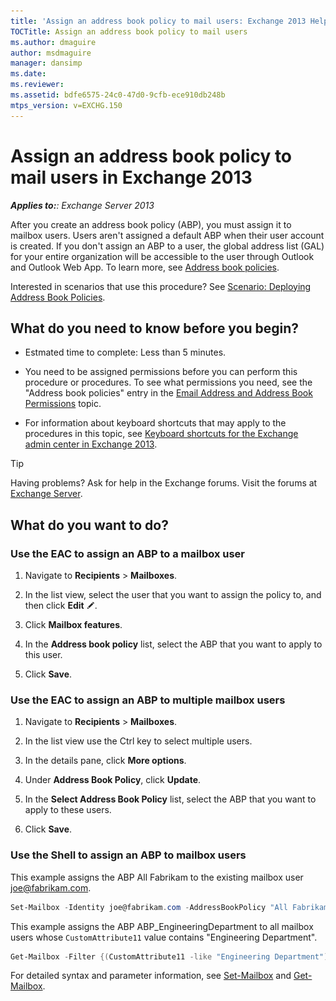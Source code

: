 ```yaml
---
title: 'Assign an address book policy to mail users: Exchange 2013 Help'
TOCTitle: Assign an address book policy to mail users
ms.author: dmaguire
author: msdmaguire
manager: dansimp
ms.date: 
ms.reviewer: 
ms.assetid: bdfe6575-24c0-47d0-9cfb-ece910db248b
mtps_version: v=EXCHG.150
---
```


# Assign an address book policy to mail users in Exchange 2013

_**Applies to:**: Exchange Server 2013_

After you create an address book policy (ABP), you must assign it to mailbox users. Users aren't assigned a default ABP when their user account is created. If you don't assign an ABP to a user, the global address list (GAL) for your entire organization will be accessible to the user through Outlook and Outlook Web App. To learn more, see [Address book policies](address-book-policies-exchange-2013-help.md).

Interested in scenarios that use this procedure? See [Scenario: Deploying Address Book Policies](http://technet.microsoft.com/library/6ac3c87d-161f-447b-afb2-149ae7e3f1dc.aspx).

## What do you need to know before you begin?

- Estmated time to complete: Less than 5 minutes.

- You need to be assigned permissions before you can perform this procedure or procedures. To see what permissions you need, see the "Address book policies" entry in the [Email Address and Address Book Permissions](http://technet.microsoft.com/library/1c1de09d-16ef-4424-9bfb-eb7edffbc8c2.aspx) topic.

- For information about keyboard shortcuts that may apply to the procedures in this topic, see [Keyboard shortcuts for the Exchange admin center in Exchange 2013](keyboard-shortcuts-in-the-exchange-admin-center-2013-help.md).

> [!TIP]
> Having problems? Ask for help in the Exchange forums. Visit the forums at [Exchange Server](https://go.microsoft.com/fwlink/p/?linkId=60612).

## What do you want to do?

### Use the EAC to assign an ABP to a mailbox user
<a name="UseEMC"> </a>

1. Navigate to **Recipients** \> **Mailboxes**.

2. In the list view, select the user that you want to assign the policy to, and then click **Edit** ![Edit icon](images/ITPro_EAC_EditIcon.gif).

3. Click **Mailbox features**.

4. In the **Address book policy** list, select the ABP that you want to apply to this user.

5. Click **Save**.

### Use the EAC to assign an ABP to multiple mailbox users
<a name="Bulk"> </a>

1. Navigate to **Recipients** \> **Mailboxes**.

2. In the list view use the Ctrl key to select multiple users.

3. In the details pane, click **More options**.

4. Under **Address Book Policy**, click **Update**.

5. In the **Select Address Book Policy** list, select the ABP that you want to apply to these users.

6. Click **Save**.

### Use the Shell to assign an ABP to mailbox users
<a name="UseShell"> </a>

This example assigns the ABP All Fabrikam to the existing mailbox user joe@fabrikam.com.

```powershell
Set-Mailbox -Identity joe@fabrikam.com -AddressBookPolicy "All Fabrikam"
```

This example assigns the ABP ABP_EngineeringDepartment to all mailbox users whose `CustomAttribute11` value contains "Engineering Department".

```powershell
Get-Mailbox -Filter {(CustomAttribute11 -like "Engineering Department")} | Set-Mailbox -AddressBookPolicy ABP_EngineeringDepartment
```

For detailed syntax and parameter information, see [Set-Mailbox](http://technet.microsoft.com/library/a0d413b9-d949-4df6-ba96-ac0906dedae2.aspx) and [Get-Mailbox](http://technet.microsoft.com/library/8a5a6eb9-4a75-47f9-ae3b-a3ba251cf9a8.aspx).
